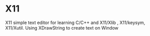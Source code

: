 # X11
X11 simple text editor for learning C/C++ and X11/Xlib , X11/keysym, X11/Xutil. Using XDrawString to create text on Window
